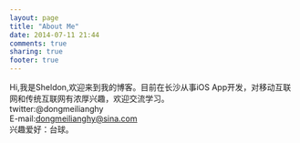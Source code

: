 ```yaml
---
layout: page
title: "About Me"
date: 2014-07-11 21:44
comments: true
sharing: true
footer: true
---
```

Hi,我是Sheldon,欢迎来到我的博客。目前在长沙从事iOS App开发，对移动互联网和传统互联网有浓厚兴趣，欢迎交流学习。  
twitter:@dongmeilianghy  
E-mail:dongmeilianghy@sina.com    
兴趣爱好：台球。
